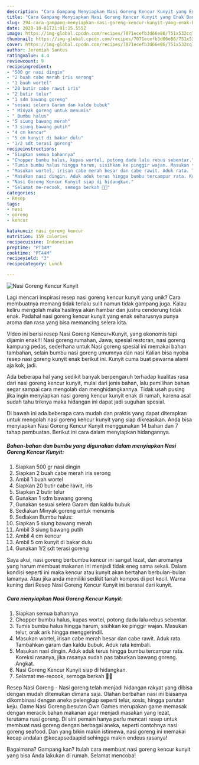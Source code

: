 ```yaml
---
description: "Cara Gampang Menyiapkan Nasi Goreng Kencur Kunyit yang Enak Banget"
title: "Cara Gampang Menyiapkan Nasi Goreng Kencur Kunyit yang Enak Banget"
slug: 294-cara-gampang-menyiapkan-nasi-goreng-kencur-kunyit-yang-enak-banget
date: 2020-10-01T21:01:15.555Z
image: https://img-global.cpcdn.com/recipes/7071ecefb3d66e86/751x532cq70/nasi-goreng-kencur-kunyit-foto-resep-utama.jpg
thumbnail: https://img-global.cpcdn.com/recipes/7071ecefb3d66e86/751x532cq70/nasi-goreng-kencur-kunyit-foto-resep-utama.jpg
cover: https://img-global.cpcdn.com/recipes/7071ecefb3d66e86/751x532cq70/nasi-goreng-kencur-kunyit-foto-resep-utama.jpg
author: Jeremiah Santos
ratingvalue: 4.4
reviewcount: 9
recipeingredient:
- "500 gr nasi dingin"
- "2 buah cabe merah iris serong"
- "1 buah wortel"
- "20 butir cabe rawit iris"
- "2 butir telur"
- "1 sdm bawang goreng"
- "sesuai selera Garam dan kaldu bubuk"
- " Minyak goreng untuk menumis"
- " Bumbu halus"
- "5 siung bawang merah"
- "3 siung bawang putih"
- "4 cm kencur"
- "5 cm kunyit di bakar dulu"
- "1/2 sdt terasi goreng"
recipeinstructions:
- "Siapkan semua bahannya"
- "Chopper bumbu halus, kupas wortel, potong dadu lalu rebus sebentar."
- "Tumis bumbu halus hingga harum, sisihkan ke pinggir wajan. Masukan telur, orak arik hingga menggerindil."
- "Masukan wortel, irisan cabe merah besar dan cabe rawit. Aduk rata. Tambahkan garam dan kaldu bubuk. Aduk rata kembali."
- "Masukan nasi dingin. Aduk aduk terus hingga bumbu tercampur rata. Koreksi rasanya, jika rasanya sudah pas taburkan bawang goreng. Angkat."
- "Nasi Goreng Kencur Kunyit siap di hidangkan."
- "Selamat me-recook, semoga berkah 🙏😘"
categories:
- Resep
tags:
- nasi
- goreng
- kencur

katakunci: nasi goreng kencur 
nutrition: 159 calories
recipecuisine: Indonesian
preptime: "PT34M"
cooktime: "PT44M"
recipeyield: "3"
recipecategory: Lunch

---
```



![Nasi Goreng Kencur Kunyit](https://img-global.cpcdn.com/recipes/7071ecefb3d66e86/751x532cq70/nasi-goreng-kencur-kunyit-foto-resep-utama.jpg)

Lagi mencari inspirasi resep nasi goreng kencur kunyit yang unik? Cara membuatnya memang tidak terlalu sulit namun tidak gampang juga. Kalau keliru mengolah maka hasilnya akan hambar dan justru cenderung tidak enak. Padahal nasi goreng kencur kunyit yang enak seharusnya punya aroma dan rasa yang bisa memancing selera kita.

Video ini berisi resep Nasi Goreng Kencur+Kunyit, yang ekonomis tapi dijamin enak!!! Nasi goreng rumahan, Jawa, spesial restoran, nasi goreng kampung pedas, sederhana untuk Nasi goreng spesial ini memakai bahan tambahan, selain bumbu nasi goreng umumnya dan nasi Kalian bisa nyoba resep nasi goreng kunyit enak berikut ini. Kunyit cuma buat pewarna alami aja kok, jadi.

Ada beberapa hal yang sedikit banyak berpengaruh terhadap kualitas rasa dari nasi goreng kencur kunyit, mulai dari jenis bahan, lalu pemilihan bahan segar sampai cara mengolah dan menghidangkannya. Tidak usah pusing jika ingin menyiapkan nasi goreng kencur kunyit enak di rumah, karena asal sudah tahu triknya maka hidangan ini dapat jadi suguhan spesial.


Di bawah ini ada beberapa cara mudah dan praktis yang dapat diterapkan untuk mengolah nasi goreng kencur kunyit yang siap dikreasikan. Anda bisa menyiapkan Nasi Goreng Kencur Kunyit menggunakan 14 bahan dan 7 tahap pembuatan. Berikut ini cara dalam menyiapkan hidangannya.

<!--inarticleads1-->

##### Bahan-bahan dan bumbu yang digunakan dalam menyiapkan Nasi Goreng Kencur Kunyit:

1. Siapkan 500 gr nasi dingin
1. Siapkan 2 buah cabe merah iris serong
1. Ambil 1 buah wortel
1. Siapkan 20 butir cabe rawit, iris
1. Siapkan 2 butir telur
1. Gunakan 1 sdm bawang goreng
1. Gunakan sesuai selera Garam dan kaldu bubuk
1. Sediakan  Minyak goreng untuk menumis
1. Sediakan  Bumbu halus:
1. Siapkan 5 siung bawang merah
1. Ambil 3 siung bawang putih
1. Ambil 4 cm kencur
1. Ambil 5 cm kunyit di bakar dulu
1. Gunakan 1/2 sdt terasi goreng


Saya akui, nasi goreng berbumbu kencur ini sangat lezat, dan aromanya yang harum membuat makanan ini menjadi tidak eneg sama sekali. Dalam kondisi seperti ini maka kencur atau kunyit akan bertahan berbulan-bulan lamanya. Atau jika anda memiliki sedikit tanah kompos di pot kecil. Warna kuning dari Resep Nasi Goreng Kencur Kunyit ini berasal dari kunyit. 

<!--inarticleads2-->

##### Cara menyiapkan Nasi Goreng Kencur Kunyit:

1. Siapkan semua bahannya
1. Chopper bumbu halus, kupas wortel, potong dadu lalu rebus sebentar.
1. Tumis bumbu halus hingga harum, sisihkan ke pinggir wajan. Masukan telur, orak arik hingga menggerindil.
1. Masukan wortel, irisan cabe merah besar dan cabe rawit. Aduk rata. Tambahkan garam dan kaldu bubuk. Aduk rata kembali.
1. Masukan nasi dingin. Aduk aduk terus hingga bumbu tercampur rata. Koreksi rasanya, jika rasanya sudah pas taburkan bawang goreng. Angkat.
1. Nasi Goreng Kencur Kunyit siap di hidangkan.
1. Selamat me-recook, semoga berkah 🙏😘


Resep Nasi Goreng - Nasi goreng telah menjadi hidangan rakyat yang dibisa dengan mudah ditemukan dimana saja. Olahan berbahan nasi ini biasanya dikombinasi dengan aneka pelengkap seperti telur, sosis, hingga parutan keju. Game Nasi Goreng besutan Own Games merupakan game memasak dengan meracik bahan makanan agar menjadi masakan yang lezat, terutama nasi goreng. Di sini pemain hanya perlu mencari resep untuk membuat nasi goreng dengan berbagai aneka, seperti contohnya nasi goreng seafood. Dan yang bikin makin istimewa, nasi goreng ini memakai kecap andalan @kecapsedaapid sehingga makin endeus rasanya! 

Bagaimana? Gampang kan? Itulah cara membuat nasi goreng kencur kunyit yang bisa Anda lakukan di rumah. Selamat mencoba!
